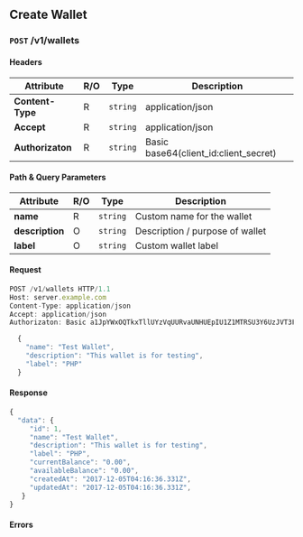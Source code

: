 ## **Create Wallet**

### `POST` /v1/wallets
#### Headers
|Attribute  | R/O  | Type  | Description |
|---------  | ---  | ----  | ----------- |
| **Content-Type**  | R  |`string` | application/json |
| **Accept**  | R  |`string` | application/json |
| **Authorizaton**  | R  |`string` | Basic base64(client_id:client_secret) |

#### Path & Query Parameters
|Attribute  | R/O  | Type  | Description |
|---------  | ---  | ----  | ----------- |
| **name**  | R  |`string` | Custom name for the wallet |
| **description**  | O  |`string` | Description / purpose of wallet |
| **label**  | O  |`string` | Custom wallet label |

#### Request
```javascript
POST /v1/wallets HTTP/1.1
Host: server.example.com
Content-Type: application/json
Accept: application/json
Authorizaton: Basic a1JpYWxOQTkxTllUYzVqUURvaUNHUEpIU1Z1MTRSU3Y6UzJVT3FWckNzbUU3Mk9Scjh1UjFVV2NJck5UVmxzTnk=

  {
    "name": "Test Wallet",
    "description": "This wallet is for testing",
    "label": "PHP"
  }
```

#### Response
```javascript
{
  "data": {
     "id": 1,
     "name": "Test Wallet",
     "description": "This wallet is for testing",
     "label": "PHP",
     "currentBalance": "0.00",
     "availableBalance": "0.00",
     "createdAt": "2017-12-05T04:16:36.331Z",
     "updatedAt": "2017-12-05T04:16:36.331Z",
   }
}
```

#### Errors
